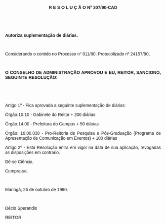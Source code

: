 <BODY>

<B><FONT FACE="Arial"><P ALIGN="JUSTIFY"></P>
<P ALIGN="CENTER">R E S O L U &Ccedil; &Atilde; O  N° 307/90-CAD</P>
<P ALIGN="JUSTIFY"></P>
<P ALIGN="JUSTIFY">&nbsp;</P>
<P ALIGN="JUSTIFY">&nbsp;</P>
<P ALIGN="JUSTIFY">Autoriza suplementa&ccedil;&atilde;o de di&aacute;rias.</P>
<P ALIGN="JUSTIFY"></P>
<P ALIGN="JUSTIFY">&nbsp;</P>
</B><P ALIGN="JUSTIFY">Considerando o contido no Processo n° 011/80, Protocolizado nº 24157/90,</P>
<P ALIGN="JUSTIFY"></P>
<P ALIGN="JUSTIFY">&nbsp;</P>
<B><P ALIGN="JUSTIFY">O CONSELHO DE ADMINISTRA&Ccedil;&Atilde;O APROVOU E EU, REITOR, SANCIONO, SEGUINTE RESOLU&Ccedil;&Atilde;O:</P>
</B><P ALIGN="JUSTIFY"></P>
<P ALIGN="JUSTIFY">&nbsp;</P>
<P ALIGN="JUSTIFY">&nbsp;</P>
<P ALIGN="JUSTIFY">Artigo 1º - Fica aprovada a seguinte suplementa&ccedil;&atilde;o de di&aacute;rias: </P>
<P ALIGN="JUSTIFY">&Oacute;rg&atilde;o:10.10 - Gabinete do Reitor&#9;+ 200 di&aacute;rias</P>
<P ALIGN="JUSTIFY">&Oacute;rg&atilde;o:14.00 - Prefeitura do Campus &#9;+ 50 di&aacute;rias</P>
<P ALIGN="JUSTIFY">&Oacute;rg&atilde;o: 16.00.038 - Pro-Reitoria de Pesquisa e P&oacute;s-Gradua&ccedil;&atilde;o (Programa de Apresenta&ccedil;&atilde;o de Comunica&ccedil;&atilde;o em Eventos) &#9;+ 100 di&aacute;rias</P>
<P ALIGN="JUSTIFY">Artigo 2º - Esta Resolu&ccedil;&atilde;o entra em vigor na data de sua aplica&ccedil;&atilde;o, revogadas as disposi&ccedil;&otilde;es em contrario.</P>
<P ALIGN="JUSTIFY">D&ecirc;-se Ci&ecirc;ncia.</P>
<P ALIGN="JUSTIFY">Cumpra-se.</P>
<P ALIGN="JUSTIFY"></P>
<P ALIGN="JUSTIFY">&nbsp;</P>
<P ALIGN="JUSTIFY">Maring&aacute;, 25 de outubro de 1990.</P>
<P ALIGN="JUSTIFY"></P>
<P ALIGN="JUSTIFY">&nbsp;</P>
<P ALIGN="JUSTIFY">D&eacute;cio Sperandio</P>
<P ALIGN="JUSTIFY">REITOR</P>
<P ALIGN="JUSTIFY"></P></FONT></BODY>
